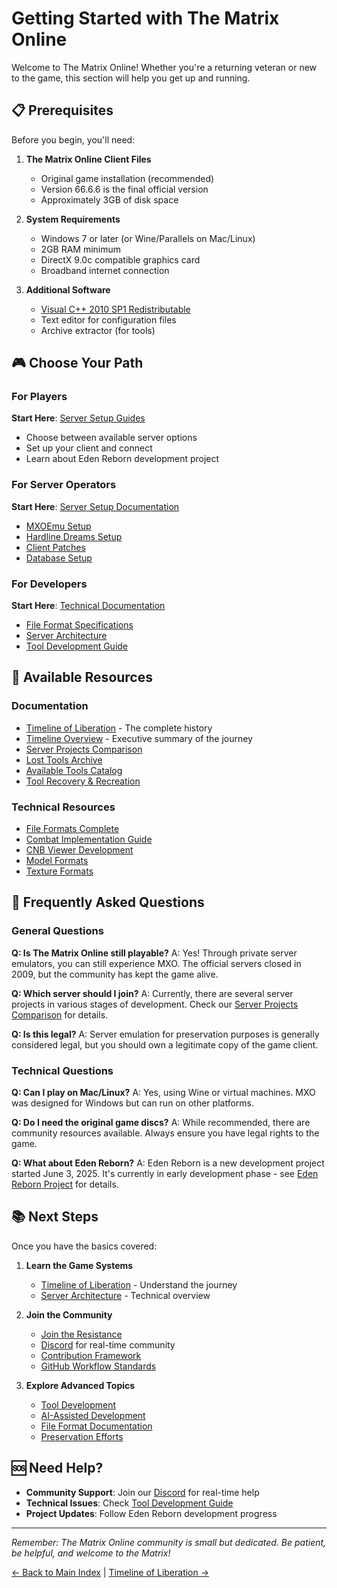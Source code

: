 # Getting Started with The Matrix Online

Welcome to The Matrix Online! Whether you're a returning veteran or new to the game, this section will help you get up and running.

## 📋 Prerequisites

Before you begin, you'll need:

1. **The Matrix Online Client Files**
   - Original game installation (recommended)
   - Version 66.6.6 is the final official version
   - Approximately 3GB of disk space

2. **System Requirements**
   - Windows 7 or later (or Wine/Parallels on Mac/Linux)
   - 2GB RAM minimum
   - DirectX 9.0c compatible graphics card
   - Broadband internet connection

3. **Additional Software**
   - [Visual C++ 2010 SP1 Redistributable](https://www.microsoft.com/en-us/download/details.aspx?id=8328)
   - Text editor for configuration files
   - Archive extractor (for tools)

## 🎮 Choose Your Path

### For Players
**Start Here**: [Server Setup Guides](../02-server-setup/index.md)
- Choose between available server options
- Set up your client and connect
- Learn about Eden Reborn development project

### For Server Operators  
**Start Here**: [Server Setup Documentation](../02-server-setup/index.md)
- [MXOEmu Setup](../02-server-setup/mxoemu-setup.md)
- [Hardline Dreams Setup](../02-server-setup/hardline-dreams-setup.md)
- [Client Patches](../02-server-setup/client-patches.md)
- [Database Setup](../02-server-setup/database-setup.md)

### For Developers
**Start Here**: [Technical Documentation](../03-technical-docs/index.md)
- [File Format Specifications](../03-technical-docs/file-formats/index.md)
- [Server Architecture](../03-technical/server-architecture.md)
- [Tool Development Guide](../04-tools-modding/tool-development-guide.md)

## 🚀 Available Resources

### Documentation
- [Timeline of Liberation](timeline-of-liberation.md) - The complete history
- [Timeline Overview](timeline-overview.md) - Executive summary of the journey
- [Server Projects Comparison](../02-server-setup/server-projects-comparison.md)
- [Lost Tools Archive](../04-tools-modding/lost-tools-archive.md)
- [Available Tools Catalog](../04-tools-modding/available-tools-catalog.md)
- [Tool Recovery & Recreation](../04-tools-modding/tool-recovery-recreation.md)

### Technical Resources
- [File Formats Complete](../03-technical/file-formats-complete.md)
- [Combat Implementation Guide](../03-technical/combat-implementation-guide.md)
- [CNB Viewer Development](../04-tools-modding/cnb-viewer-development.md)
- [Model Formats](../03-technical/model-formats.md)
- [Texture Formats](../03-technical/texture-formats.md)

## 🤔 Frequently Asked Questions

### General Questions

**Q: Is The Matrix Online still playable?**
A: Yes! Through private server emulators, you can still experience MXO. The official servers closed in 2009, but the community has kept the game alive.

**Q: Which server should I join?**
A: Currently, there are several server projects in various stages of development. Check our [Server Projects Comparison](../02-server-setup/server-projects-comparison.md) for details.

**Q: Is this legal?**
A: Server emulation for preservation purposes is generally considered legal, but you should own a legitimate copy of the game client.

### Technical Questions

**Q: Can I play on Mac/Linux?**
A: Yes, using Wine or virtual machines. MXO was designed for Windows but can run on other platforms.

**Q: Do I need the original game discs?**
A: While recommended, there are community resources available. Always ensure you have legal rights to the game.

**Q: What about Eden Reborn?**
A: Eden Reborn is a new development project started June 3, 2025. It's currently in early development phase - see [Eden Reborn Project](../02-server-setup/eden-reborn-success.md) for details.

## 📚 Next Steps

Once you have the basics covered:

1. **Learn the Game Systems**
   - [Timeline of Liberation](timeline-of-liberation.md) - Understand the journey
   - [Server Architecture](../03-technical/server-architecture.md) - Technical overview

2. **Join the Community**
   - [Join the Resistance](../08-community/join-the-resistance.md)
   - [Discord](https://discord.gg/3QXTAGB9) for real-time community
   - [Contribution Framework](../08-community/contribution-framework.md)
   - [GitHub Workflow Standards](../08-community/github-workflow-standards.md)

3. **Explore Advanced Topics**
   - [Tool Development](../04-tools-modding/tool-development-guide.md)
   - [AI-Assisted Development](../04-tools-modding/ai-assisted-development.md)
   - [File Format Documentation](../03-technical-docs/file-formats/index.md)
   - [Preservation Efforts](../07-preservation/index.md)

## 🆘 Need Help?

- **Community Support**: Join our [Discord](https://discord.gg/3QXTAGB9) for real-time help
- **Technical Issues**: Check [Tool Development Guide](../04-tools-modding/tool-development-guide.md)
- **Project Updates**: Follow Eden Reborn development progress

---

*Remember: The Matrix Online community is small but dedicated. Be patient, be helpful, and welcome to the Matrix!*

[← Back to Main Index](../index.md) | [Timeline of Liberation →](timeline-of-liberation.md)